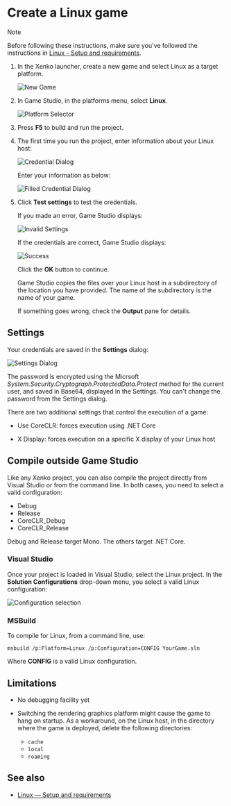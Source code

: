 # Create a Linux game

>[!Note]
>Before following these instructions, make sure you've followed the instructions in [Linux - Setup and requirements](setup-and-requirements.md).

1. In the Xenko launcher, create a new game and select Linux as a target platform.

    ![New Game](media/platform_choice.png)

2. In Game Studio, in the platforms menu, select **Linux**.

    ![Platform Selector](media/platform_selector.png)

3. Press **F5** to build and run the project.

4. The first time you run the project, enter information about your Linux host:

    ![Credential Dialog](media/default_credential_dialog.png)

    Enter your information as below:

    ![Filled Credential Dialog](media/filled_credential_dialog.png)

5. Click **Test settings** to test the credentials. 

    If you made an error, Game Studio displays:

    ![Invalid Settings](media/unreachable_host.png)

    If the credentials are correct, Game Studio displays:

    ![Success](media/successful_login.png)

    Click the **OK** button to continue. 
    
    Game Studio copies the files over your Linux host in a subdirectory of the location you have provided. The name of the subdirectory is the name of your game.

    If something goes wrong, check the **Output** pane for details.

## Settings

Your credentials are saved in the **Settings** dialog:

![Settings Dialog](media/remote_settings.png)

The password is encrypted using the Micrsoft *System.Security.Cryptograph.ProtectedData.Protect* method for the current user, and saved in Base64, displayed in the Settings. You can't change the password from the Settings dialog.

There are two additional settings that control the execution of a game:

* Use CoreCLR: forces execution using .NET Core

* X Display: forces execution on a specific X display of your Linux host

## Compile outside Game Studio

Like any Xenko project, you can also compile the project directly from Visual Studio or from the command line. In both cases, you need to select a valid configuration:

* Debug
* Release
* CoreCLR_Debug
* CoreCLR_Release

Debug and Release target Mono. The others target .NET Core.

### Visual Studio

Once your project is loaded in Visual Studio, select the Linux project. In the **Solution Configurations** drop-down menu, you select a valid Linux configuration:

![Configuration selection](media/vs_configuration_selection.png)

### MSBuild

To compile for Linux, from a command line, use:

```
msbuild /p:Platform=Linux /p:Configuration=CONFIG YourGame.sln
```

Where **CONFIG** is a valid Linux configuration.

## Limitations

* No debugging facility yet

* Switching the rendering graphics platform might cause the game to hang on startup. As a workaround, on the Linux host, in the directory where the game is deployed, delete the following directories: 

    * `cache`
    * `local`
    * `roaming`

## See also

* [Linux — Setup and requirements](setup-and-requirements.md)